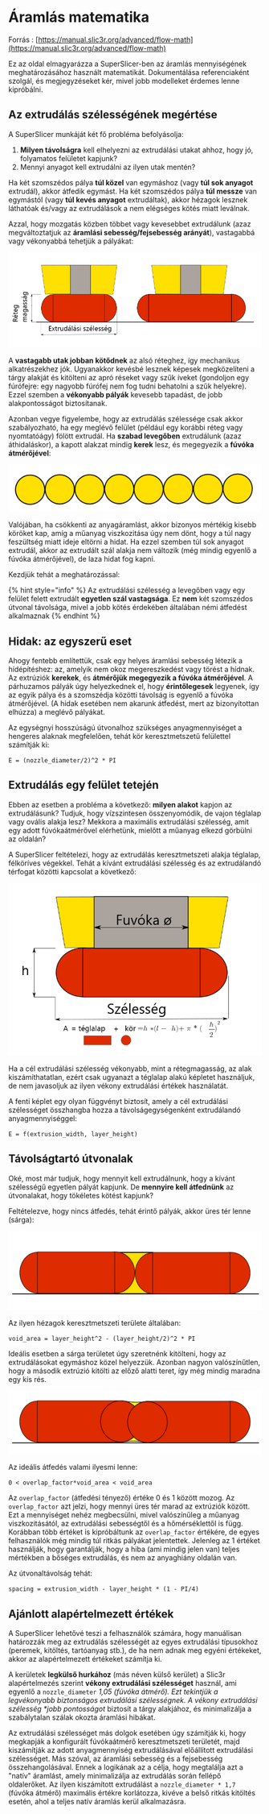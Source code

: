 # Áramlás matematika

Forrás : [https://manual.slic3r.org/advanced/flow-math](https://manual.slic3r.org/advanced/flow-math)

Ez az oldal elmagyarázza a SuperSlicer-ben az áramlás mennyiségének meghatározásához használt matematikát. Dokumentálása referenciaként szolgál, és megjegyzéseket kér, mivel jobb modelleket érdemes lenne kipróbálni.

## Az extrudálás szélességének megértése

A SuperSlicer munkáját két fő probléma befolyásolja:

1. **Milyen távolságra** kell elhelyezni az extrudálási utakat ahhoz, hogy jó, folyamatos felületet kapjunk?
2. Mennyi anyagot kell extrudálni az ilyen utak mentén?

Ha két szomszédos pálya **túl közel** van egymáshoz \(vagy **túl sok anyagot** extrudál\), akkor átfedik egymást. Ha két szomszédos pálya **túl messze** van egymástól \(vagy **túl kevés anyagot** extrudáltak\), akkor hézagok lesznek láthatóak és/vagy az extrudálások a nem elégséges kötés miatt leválnak.

Azzal, hogy mozgatás közben többet vagy kevesebbet extrudálunk \(azaz megváltoztatjuk az **áramlási sebesség/fejsebesség arányát**\), vastagabbá vagy vékonyabbá tehetjük a pályákat:

![](../.gitbook/assets/flow-math_001.png)

A **vastagabb utak jobban kötődnek** az alsó réteghez, így mechanikus alkatrészekhez jók. Ugyanakkor kevésbé lesznek képesek megközelíteni a tárgy alakját és kitölteni az apró réseket vagy szűk íveket \(gondoljon egy fúrófejre: egy nagyobb fúrófej nem fog tudni behatolni a szűk helyekre\). Ezzel szemben a **vékonyabb pályák** kevesebb tapadást, de jobb alakpontosságot biztosítanak.

Azonban vegye figyelembe, hogy az extrudálás szélessége csak akkor szabályozható, ha egy meglévő felület \(például egy korábbi réteg vagy nyomtatóágy\) fölött extrudál. Ha **szabad levegőben** extrudálunk \(azaz áthidaláskor\), a kapott alakzat mindig **kerek** lesz, és megegyezik a **fúvóka átmérőjével**:

![](../.gitbook/assets/flow-math_002.png)

Valójában, ha csökkenti az anyagáramlást, akkor bizonyos mértékig kisebb köröket kap, amíg a műanyag viszkozitása úgy nem dönt, hogy a túl nagy feszültség miatt ideje eltörni a hidat. Ha ezzel szemben túl sok anyagot extrudál, akkor az extrudált szál alakja nem változik \(még mindig egyenlő a fúvóka átmérőjével\), de laza hidat fog kapni.

Kezdjük tehát a meghatározással:

{% hint style="info" %}
 Az extrudálási szélesség a levegőben vagy egy felület felett extrudált **egyetlen szál vastagsága**. Ez **nem** két szomszédos útvonal távolsága, mivel a jobb kötés érdekében általában némi átfedést alkalmaznak
{% endhint %}

## Hidak: az egyszerű eset

Ahogy fentebb említettük, csak egy helyes áramlási sebesség létezik a hídépítéshez: az, amelyik nem okoz megereszkedést vagy törést a hídnak. Az extrúziók **kerekek**, és **átmérőjük megegyezik a fúvóka átmérőjével**. A párhuzamos pályák úgy helyezkednek el, hogy **érintőlegesek** legyenek, így az egyik pálya és a szomszédja közötti távolság is egyenlő a fúvóka átmérőjével. \(A hidak esetében nem akarunk átfedést, mert az bizonyítottan elhúzza\) a meglévő pályákat.

Az egységnyi hosszúságú útvonalhoz szükséges anyagmennyiséget a hengeres alaknak megfelelően, tehát kör keresztmetszetű felülettel számítják ki:

```text
E = (nozzle_diameter/2)^2 * PI
```

## Extrudálás egy felület tetején

Ebben az esetben a probléma a következő: **milyen alakot** kapjon az extrudálásunk? Tudjuk, hogy vízszintesen összenyomódik, de vajon téglalap vagy ovális alakja lesz? Mekkora a maximális extrudálási szélesség, amit egy adott fúvókaátmérővel elérhetünk, mielőtt a műanyag elkezd görbülni az oldalán?

A SuperSlicer feltételezi, hogy az extrudálás keresztmetszeti alakja téglalap, félköríves végekkel. Tehát a kívánt extrudálási szélesség és az extrudálandó térfogat közötti kapcsolat a következő:

![](../.gitbook/assets/flow-math_003.png)

Ha a cél extrudálási szélesség vékonyabb, mint a rétegmagasság, az alak kiszámíthatatlan, ezért csak ugyanazt a téglalap alakú képletet használjuk, de nem javasoljuk az ilyen vékony extrudálási értékek használatát.

A fenti képlet egy olyan függvényt biztosít, amely a cél extrudálási szélességet összhangba hozza a távolságegységenként extrudálandó anyagmennyiséggel:

```text
E = f(extrusion_width, layer_height)
```

## Távolságtartó útvonalak

Oké, most már tudjuk, hogy mennyit kell extrudálnunk, hogy a kívánt szélességű egyetlen pályát kapjunk. De **mennyire kell átfednünk** az útvonalakat, hogy tökéletes kötést kapjunk?

Feltételezve, hogy nincs átfedés, tehát érintő pályák, akkor üres tér lenne \(sárga\):

![](../.gitbook/assets/flow-math_005.png)

Az ilyen hézagok keresztmetszeti területe általában: 

```text
void_area = layer_height^2 - (layer_height/2)^2 * PI
```

Ideális esetben a sárga területet úgy szeretnénk kitölteni, hogy az extrudálásokat egymáshoz közel helyezzük. Azonban nagyon valószínűtlen, hogy a második extrúzió kitölti az előző alatti teret, így még mindig maradna egy kis rés.

![](../.gitbook/assets/flow-math_006.png)

Az ideális átfedés valami ilyesmi lenne:

```text
0 < overlap_factor*void_area < void_area
```

Az `overlap_factor` \(átfedési tényező\) értéke 0 és 1 között mozog. Az `overlap_factor` azt jelzi, hogy mennyi üres tér marad az extrúziók között. Ezt a mennyiséget nehéz megbecsülni, mivel valószínűleg a műanyag viszkozitásától, az extrudálási sebességtől és a hőmérséklettől is függ. Korábban több értéket is kipróbáltunk az `overlap_factor` értékére, de egyes felhasználók még mindig túl ritkás pályákat jelentettek. Jelenleg az 1 értéket használják, hogy garantálják, hogy a hiba \(ami mindig jelen van\) teljes mértékben a bőséges extrudálás, és nem az anyaghiány oldalán van.

Az útvonaltávolság tehát:

```text
spacing = extrusion_width - layer_height * (1 - PI/4)
```

## Ajánlott alapértelmezett értékek

A SuperSlicer lehetővé teszi a felhasználók számára, hogy manuálisan határozzák meg az extrudálás szélességét az egyes extrudálási típusokhoz \(peremek, kitöltés, tartóanyag stb.\), de ha nem adnak meg egyéni értékeket, akkor az alapértelmezett értékeket számítja ki.

A kerületek **legkülső hurkához** \(más néven külső kerület\) a Slic3r alapértelmezés szerint **vékony extrudálási szélességet** használ, ami egyenlő a `nozzle_diameter`  _1,05 \(fúvóka átmérő\). Ezt tekintjük a legvékonyabb biztonságos extrudálási szélességnek. A vékony extrudálási szélesség \*jobb pontosságot_ biztosít a tárgy alakjához, és minimalizálja a szabálytalan szálak okozta áramlási hibákat.

Az extrudálási szélességet más dolgok esetében úgy számítják ki, hogy megkapják a konfigurált fúvókaátmérő keresztmetszeti területét, majd kiszámítják az adott anyagmennyiség extrudálásával előállított extrudálási szélességet. Más szóval, az áramlási sebesség és a fejsebesség összehangolásával. Ennek a logikának az a célja, hogy megtalálja azt a "natív" áramlást, amely minimalizálja az extrudálás során fellépő oldalerőket. Az ilyen kiszámított extrudálást a `nozzle_diameter * 1,7` \(fúvóka átmérő\) maximális értékre korlátozza, kivéve a belső ritkás kitöltés esetén, ahol a teljes natív áramlás kerül alkalmazásra.

